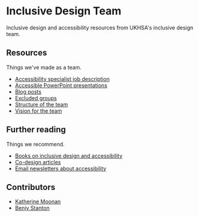 # Inclusive Design Team

Inclusive design and accessibility resources from UKHSA's inclusive design team.

## Resources

Things we've made as a team.

- [Accessibility specialist job description](https://github.com/dhsc-customer/inclusive-design-team/blob/main/resources/accessibility-specialist-job-description.md)
- [Accessible PowerPoint presentations](https://github.com/dhsc-customer/inclusive-design-team/blob/main/resources/accessible-powerpoint-presentations.md)
- [Blog posts](https://github.com/dhsc-customer/inclusive-design-team/blob/main/resources/blog-posts.md)
- [Excluded groups](https://github.com/dhsc-customer/inclusive-design-team/blob/main/resources/excluded-groups.md)
- [Structure of the team](https://github.com/dhsc-customer/inclusive-design-team/blob/main/resources/structure.md)
- [Vision for the team](https://github.com/dhsc-customer/inclusive-design-team/blob/main/resources/vision-for-the-team.md)

## Further reading

Things we recommend.

- [Books on inclusive design and accessibility](https://github.com/dhsc-customer/inclusive-design-team/blob/main/resources/books-on-inclusive-design-and-accessibility.md)
- [Co-design articles](https://github.com/dhsc-customer/inclusive-design-team/blob/main/resources/co-design-articles.md)
- [Email newsletters about accessibility](https://github.com/dhsc-customer/inclusive-design-team/blob/main/resources/email-newsletters-about-accessibility.md)

## Contributors

- [Katherine Moonan](https://www.linkedin.com/in/kathmoonan/)
- [Benjy Stanton](https://twitter.com/benjystanton)
